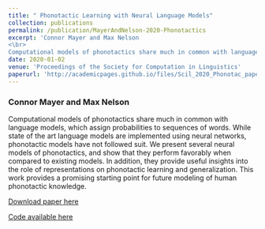 ```yaml
---
title: " Phonotactic Learning with Neural Language Models"
collection: publications
permalink: /publication/MayerAndNelson-2020-Phonotactics
excerpt: 'Connor Mayer and Max Nelson
<\br>
Computational models of phonotactics share much in common with language models, which assign probabilities to sequences of words. While state of the art language models are implemented using neural networks, phonotactic models have not followed suit. We present several neural models of phonotactics, and show that they perform favorably when compared to existing models. In addition, they provide useful insights into the role of representations on phonotactic learning and generalization. This work provides a promising starting point for future modeling of human phonotactic knowledge.'
date: 2020-01-02
venue: 'Proceedings of the Society for Computation in Linguistics'
paperurl: 'http://academicpages.github.io/files/Scil_2020_Phonotac_paper.pdf'
---
```

### Connor Mayer and Max Nelson 

Computational models of phonotactics share much in common with language models, which assign probabilities to sequences of words. While state of the art language models are implemented using neural networks, phonotactic models have not followed suit. We present several neural models of phonotactics, and show that they perform favorably when compared to existing models. In addition, they provide useful insights into the role of representations on phonotactic learning and generalization. This work provides a promising starting point for future modeling of human phonotactic knowledge.

[Download paper here](http://academicpages.github.io/files/Scil_2020_Phonotac_paper.pdf)

[Code available here](https://github.com/MaxAndrewNelson/Phonotactic_LM)